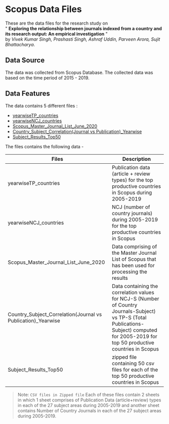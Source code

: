 # Scopus Data Files

These are the data files for the research study on
<br>"
**Exploring the relationship between journals indexed from a country and its research output: An empirical investigation** " <br>
by _Vivek Kumar Singh, Prashasti Singh, Ashraf Uddin, Parveen Arora, Sujit Bhattacharya_.

## Data Source

The data was collected from Scopus Database. The collected data was based on the time period of 2015 - 2019.

## Data Features

The data contains 5 different files :

- [yearwiseTP_countries](yearwiseTP_countries.xlsx)
- [yearwiseNCJ_countries](yearwiseNCJ_countries.xlsx)
- [Scopus_Master_Journal_List_June_2020](Scopus_Master_Journal_List_June_2020.xlsx)
- <a href="Country_Subject_Correlation(Journal vs Publication)\_Yearwise.xlsx">Country_Subject_Correlation(Journal vs Publication)\_Yearwise</a>
- [Subject_Results_Top50](Subject_Results_Top50.zip)

The files contains the following data -

| Files                | Description                               |
| -------------------- | ----------------------------------------- |
| yearwiseTP_countries | Publication data (article + review types) for the top productive countries in Scopus during 2005-2019 |
| yearwiseNCJ_countries |  NCJ (number of country journals) during 2005-2019 for the top productive countries in Scopus |
|Scopus_Master_Journal_List_June_2020 | Data comprising of the Master Journal List of Scopus that has been used for processing the results |
| Country_Subject_Correlation(Journal vs Publication)\_Yearwise | Data containing the correlation values for NCJ-S (Number of Country Journals-Subject) vs TP-S (Total Publications-Subject) computed for 2005-2019 for top 50 productive countries in Scopus|
| Subject_Results_Top50 | zipped file containing 50 csv files for each of the top 50 productive countries in Scopus |

> Note: `CSV files in Zipped file` Each of these files contain 2 sheets in which 1 sheet comprises of Publication Data (article+review) types in each of the 27 subject areas during 2005-2019 and another sheet contains Number of Country Journals in each of the 27 subject areas during 2005-2019.
